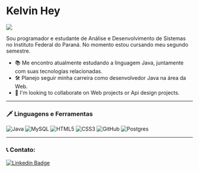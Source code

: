 # Kelvin Hey

![](https://komarev.com/ghpvc/?username=Kelvin-Hey&color=brightgreen)

Sou programador e estudante de Análise e Desenvolvimento de Sistemas no Instituto Federal do Paraná. No momento estou cursando meu segundo semestre.

- 📚 Me encontro atualmente estudando a linguagem Java, juntamente com suas tecnologias relacionadas.
- 🛠 Planejo seguir minha carreira como desenvolvedor Java na área da Web.
- 🤝 I'm looking to collaborate on Web projects or Api design projects.

---

### 🗡 Linguagens e Ferramentas

<img alt="Java" src="https://img.shields.io/badge/java-%23ED8B00.svg?&style=for-the-badge&logo=java&logoColor=white"/> <img alt="MySQL" src="https://img.shields.io/badge/mysql-%2300f.svg?&style=for-the-badge&logo=mysql&logoColor=white"/> <img alt="HTML5" src="https://img.shields.io/badge/html5%20-%23E34F26.svg?&style=for-the-badge&logo=html5&logoColor=white"/> <img alt="CSS3" src="https://img.shields.io/badge/css3%20-%231572B6.svg?&style=for-the-badge&logo=css3&logoColor=white"/> <img alt="GitHub" src="https://img.shields.io/badge/github%20-%23121011.svg?&style=for-the-badge&logo=github&logoColor=white"/>  <img alt="Postgres" src ="https://img.shields.io/badge/postgres-%23316192.svg?&style=for-the-badge&logo=postgresql&logoColor=white"/>

---

### 📞 Contato:

[![Linkedin Badge](https://img.shields.io/badge/-LinkedIn-blue?style=flat-square&logo=Linkedin&logoColor=white&link=https://www.linkedin.com/in/daniel-baumann-6054a437/)](https://https://www.linkedin.com/in/kelvinhey/)
